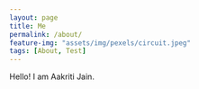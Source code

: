 ```yaml
---
layout: page
title: Me
permalink: /about/
feature-img: "assets/img/pexels/circuit.jpeg"
tags: [About, Test]
---
```


Hello! I am Aakriti Jain.